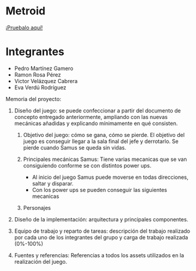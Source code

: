 # Metroid
[¡Pruebalo aquí!](https://pemaga12.github.io/Metroid/)
# Integrantes
* Pedro Martínez Gamero
* Ramon Rosa Pérez
* Victor Velázquez Cabrera
* Eva Verdú Rodríguez

Memoria del proyecto:

1. Diseño del juego: se puede confeccionar a partir del documento de concepto entregado anteriormente, ampliando con las nuevas mecánicas añadidas y explicando mínimamente en qué consisten. 

    1. Objetivo del juego: cómo se gana, cómo se pierde.
	El objetivo del juego es conseguir llegar a la sala final del jefe y derrotarlo.
	Se pierde cuando Samus se queda sin vidas.

    2. Principales mecánicas
	Samus: Tiene varias mecanicas que se van consiguiendo conforme se con distintos power ups.
		* Al inicio del juego Samus puede moverse en todas direcciones, saltar y disparar.
		* Con los power ups se pueden conseguir las siguientes mecanicas
    3. Personajes

3. Diseño de la implementación: arquitectura y principales componentes.

5. Equipo de trabajo y reparto de tareas: descripción del trabajo realizado por cada uno de los integrantes del grupo y carga de trabajo realizada (0%-100%)

6. Fuentes y referencias: Referencias a todos los assets utilizados en la realización del juego. 

